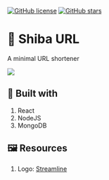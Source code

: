 [![GitHub license](https://img.shields.io/github/license/Naereen/StrapDown.js.svg)](https://github.com/hungteddy/shiba-url/blob/master/LICENSE)
[![GitHub stars](https://img.shields.io/github/stars/Naereen/StrapDown.js.svg?style=social&label=Star&maxAge=2592000)](https://github.com/hungteddy/shiba-url)

# 🔗 Shiba URL

A minimal URL shortener

![](https://firebasestorage.googleapis.com/v0/b/togebetter.appspot.com/o/portfolio%2Fshiba-url.png?alt=media&token=30abe56b-c3a6-47a9-8813-09032241046f)

## 🔨 Built with

1. React
1. NodeJS
1. MongoDB

## 🖼 Resources

1. Logo: [Streamline](https://www.streamlinehq.com)
